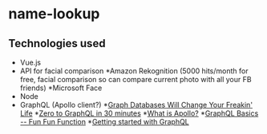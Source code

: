 # name-lookup

## Technologies used
* Vue.js
* API for facial comparison 
  *Amazon Rekognition (5000 hits/month for free, facial comparison so can compare current photo with all your FB friends)
  *Microsoft Face
* Node
* GraphQL (Apollo client?)
	*[Graph Databases Will Change Your Freakin' Life](https://www.youtube.com/watch?v=GekQqFZm7mA)
	*[Zero to GraphQL in 30 minutes](https://www.youtube.com/watch?v=H8YnVk2vhzg)
  *[What is Apollo?](https://www.youtube.com/watch?v=mSzUb7f47qk)
  *[GraphQL Basics -- Fun Fun Function](https://www.youtube.com/watch?v=lAJWHHUz8_8)
  *[Getting started with GraphQL](https://graphql.org/graphql-js/)
